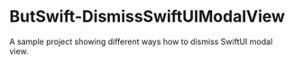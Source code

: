 # ButSwift-DismissSwiftUIModalView

A sample project showing different ways how to dismiss SwiftUI modal view.
